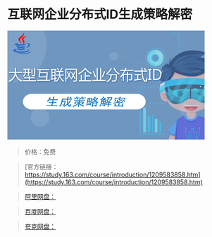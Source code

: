 # 互联网企业分布式ID生成策略解密

![img](../../../assets/study163/free/a07c8d540668460fb166b50a55999706.jpg)

> 价格：免费

> [官方链接：https://study.163.com/course/introduction/1209583858.htm](https://study.163.com/course/introduction/1209583858.htm)

> [阿里网盘：]()

> [百度网盘：]()

> [夸克网盘：]()
